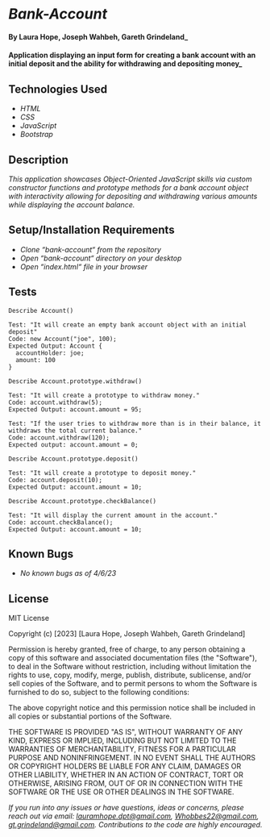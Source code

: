 # _Bank-Account_

#### By **Laura Hope, Joseph Wahbeh, Gareth Grindeland**_

#### Application displaying an input form for creating a bank account with an initial deposit and the ability for withdrawing and depositing money_

## Technologies Used

* _HTML_
* _CSS_
* _JavaScript_
* _Bootstrap_

## Description

_This application showcases Object-Oriented JavaScript skills via custom constructor functions and prototype methods for a bank account object with interactivity allowing for depositing and withdrawing various amounts while displaying the account balance._

## Setup/Installation Requirements

* _Clone “bank-account“ from the repository_
* _Open “bank-account“ directory on your desktop_
* _Open “index.html“ file in your browser_

## Tests
```
Describe Account()

Test: "It will create an empty bank account object with an initial deposit"
Code: new Account("joe", 100);
Expected Output: Account {
  accountHolder: joe;
  amount: 100
}

Describe Account.prototype.withdraw()

Test: "It will create a prototype to withdraw money."
Code: account.withdraw(5);
Expected Output: account.amount = 95;

Test: "If the user tries to withdraw more than is in their balance, it withdraws the total current balance."
Code: account.withdraw(120);
Expected output: account.amount = 0;

Describe Account.prototype.deposit()

Test: "It will create a prototype to deposit money."
Code: account.deposit(10);
Expected Output: account.amount = 10;

Describe Account.prototype.checkBalance()

Test: "It will display the current amount in the account."
Code: account.checkBalance();
Expected Output: account.amount = 10;
```
## Known Bugs

* _No known bugs as of 4/6/23_

## License

MIT License

Copyright (c) [2023] [Laura Hope, Joseph Wahbeh, Gareth Grindeland]

Permission is hereby granted, free of charge, to any person obtaining a copy
of this software and associated documentation files (the "Software"), to deal
in the Software without restriction, including without limitation the rights
to use, copy, modify, merge, publish, distribute, sublicense, and/or sell
copies of the Software, and to permit persons to whom the Software is
furnished to do so, subject to the following conditions:

The above copyright notice and this permission notice shall be included in all
copies or substantial portions of the Software.

THE SOFTWARE IS PROVIDED "AS IS", WITHOUT WARRANTY OF ANY KIND, EXPRESS OR
IMPLIED, INCLUDING BUT NOT LIMITED TO THE WARRANTIES OF MERCHANTABILITY,
FITNESS FOR A PARTICULAR PURPOSE AND NONINFRINGEMENT. IN NO EVENT SHALL THE
AUTHORS OR COPYRIGHT HOLDERS BE LIABLE FOR ANY CLAIM, DAMAGES OR OTHER
LIABILITY, WHETHER IN AN ACTION OF CONTRACT, TORT OR OTHERWISE, ARISING FROM,
OUT OF OR IN CONNECTION WITH THE SOFTWARE OR THE USE OR OTHER DEALINGS IN THE
SOFTWARE.

_If you run into any issues or have questions, ideas or concerns, please reach out via email: lauramhope.dpt@gmail.com, Whobbes22@gmail.com, gt.grindeland@gmail.com.  Contributions to the code are highly encouraged._
